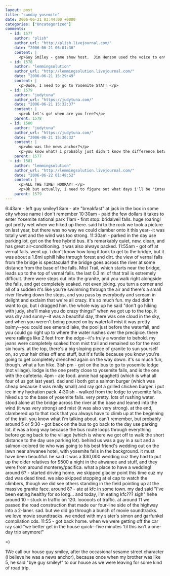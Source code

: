 ```yaml
---
layout: post
title: "sunday yosemite"
date: 2006-06-21 03:44:00 +0000
categories: ["Uncategorized"]
comments:
  - id: 1577
    author: "plish"
    author_url: "http://plish.livejournal.com/"
    date: "2006-06-21 06:01:36"
    content: |
      <p>Guy Smiley - game show host.  Jim Henson used the voice to entertain his kids.</p>
  - id: 1578
    author: "lemmingsolution"
    author_url: "http://lemmingsolution.livejournal.com/"
    date: "2006-06-21 15:29:49"
    content: |
      <p>Dude, I need to go to Yosemite STAT! </p>
  - id: 1579
    author: "judytuna"
    author_url: "https://judytuna.com/"
    date: "2006-06-21 15:32:37"
    content: |
      <p>ok let's go! when are you free?</p>
    parent: 1578
  - id: 1580
    author: "judytuna"
    author_url: "https://judytuna.com/"
    date: "2006-06-21 15:36:32"
    content: |
      <p>who was the news anchor?</p>
      <p>you know what? i probably just didn't know the difference between a game show host and a news anchor. they both wear a, like, suit, and both stand behind a counter, sometimes with a microphone.</p>
    parent: 1577
  - id: 1581
    author: "lemmingsolution"
    author_url: "http://lemmingsolution.livejournal.com/"
    date: "2006-06-22 01:48:52"
    content: |
      <p>ALL THE TIME! HOORAY! </p>
      <p>Ok but actually, i need to figure out what days i'll be "interning" and then we can totally plan! </p>
    parent: 1579
---
```


6:43am - left guy smiley1
8am - ate "breakfast" at jack in the box in some city whose name i don't remember
10:30am - paid the few dollars it takes to enter Yosemite national park
11am - first stop: bridalveil falls. huge roaring! got pretty wet when we hiked up there. said hi to the rock we took a picture on last year, but there was no way we could clamber onto it this year--it was totally wet and the wind was too strong. 
11:30am - parked in the day use parking lot, got on the free hybrid bus. it's remarkably quiet, new, clean, and has great air-conditioning. it was also always packed.
11:55am - got off at vernal falls. went up. i don't know how long it took to get to the bridge, but it was about a 1.8mi uphill hike through forest and dirt. the view of vernal falls from the bridge is spectacular! the bridge goes across the river at some distance from the base of the falls. Mist Trail, which starts near the bridge, leads up to the top of vernal falls. the last 0.3 mi of that trail is extremely difficult. there were steps cut into the granite, and you walk right alongside the falls, and get completely soaked. not even joking. you turn a corner and all of a sudden it's like you're swimming through the air and there's a small river flowing down the steps, and you pass by everybody and scream in delight and exclaim that we're all crazy. it's so much fun. my dad didn't want to go, but i dragged him. the whole way up he said "don't go hiking with judy, she'll make you do crazy things!" when we got up to the top, it was dry and sunny--it was a beautiful day, there was one cloud in the sky, and when you weren't being poured on by waterfall mist it was pretty balmy--you could see emerald lake, the pool just before the waterfall, and you could go right up to where the water rushes over the precipice. there were railings like 2 feet from the edge--it's truly a wonder to behold. my jeans were completely soaked from mist trail and remained so for the next six hours. at the top, there's a big sloping piece of granite to sun yourself on, so your hair dries off and stuff, but it's futile because you know you're going to get completely drenched again on the way down. it's so much fun, though. what a fun hike.
3ish pm - got on the bus to go to yosemite lodge (not village). lodge is the one pretty close to yosemite falls, and is the one with the cafeteria. 
4pm - ate food. annie had spaghetti (which is what all four of us got last year). dad and i both got a salmon burger (which was cheap because it was really small) and ray got a grilled chicken burger. i put ice in my hydration pack. 
4:30ish - walked from the lodge to yosemite falls. hiked up to the base of yosemite falls. very pretty. lots of rushing water. stood alone at the bridge across the river at the base and leaned into the wind (it was very strong) and mist (it was also very strong). at the end, clambered up to that rock that you always have to climb up at the beginning of the trail. you know what i'm talking about. 
can't remember, but probably around 5 or 5:30 - got back on the bus to go back to the day use parking lot. it was a long way because the bus route loops through everything before going back to the village (which is where we got off to walk the short distance to the day use parking lot). behind us was a guy in a suit and a salmon-colored tie who was going to his best friend's wedding out on the lawn near ahwanee hotel, with yosemite falls in the background. it must have been beautiful. he said it was a $30,000 wedding cuz they had to put up the older relatives for $500 a night in the ahwanee and stuff, and they were from around monterey/pacifica. what a place to have a wedding!
around 6? - started driving home. we skipped glacier point this time cuz my dad was dead tired. we also skipped stopping at el cap to watch the climbers, though we did see others standing in the field pointing up at the massive granite face.
around 8? - ate at kfc in some town. my dad said "i've been eating healthy for so long... and today, i'm eating kfc??? sigh" hehe
around 10 - stuck in traffic on 120. looooots of traffic. at around 11 we passed the road construction that made our four-line side of the highway into a 2-laner. sad. but we did go through a bunch of movie soundtracks. we love movie soundtracks. we ended with my sister's simon and garfunkel compilation cds.
11:55 - got back home. when we were getting off the car ray said "we better get in the house quick--five minutes 'til this isn't a one-day trip anymore!"

=)

1We call our house guy smiley, after the occasional sesame street character (i believe he was a news anchor), because once when my brother was like 5, he said "bye guy smiley!" to our house as we were leaving for some kind of road trip.